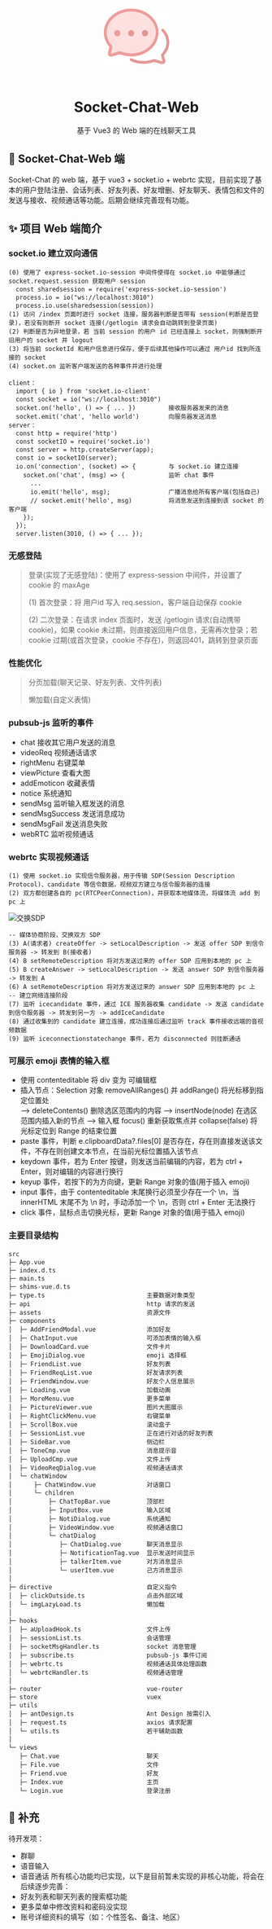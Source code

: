 <div align="center">
  <img width="130px" style="margin-bottom:24px;" src="./public/logo.svg">
<h1>Socket-Chat-Web</h1>

<p>基于 Vue3 的 Web 端的在线聊天工具</p>
</div>

## 🎃 Socket-Chat-Web 端

Socket-Chat 的 web 端，基于 vue3 + socket.io + webrtc 实现，目前实现了基本的用户登陆注册、会话列表、好友列表、好友增删、好友聊天、表情包和文件的发送与接收、视频通话等功能。后期会继续完善现有功能。

## ✨ 项目 Web 端简介

### socket.io 建立双向通信
  ```
  (0) 使用了 express-socket.io-session 中间件使得在 socket.io 中能够通过 socket.request.session 获取用户 session
    const sharedsession = require('express-socket.io-session')
    process.io = io("ws://localhost:3010")
    process.io.use(sharedsession(session))
  (1) 访问 /index 页面时进行 socket 连接，服务器判断是否带有 session(判断是否登录)，若没有则断开 socket 连接(/getlogin 请求会自动跳转到登录页面)
  (2) 判断是否为异地登录，若 当前 session 的用户 id 已经连接上 socket，则强制断开旧用户的 socket 并 logout
  (3) 将当前 socketId 和用户信息进行保存，便于后续其他操作可以通过 用户id 找到所连接的 socket
  (4) socket.on 监听客户端发送的各种事件并进行处理

  client：
    import { io } from 'socket.io-client'
    const socket = io("ws://localhost:3010")
    socket.on('hello', () => { ... })         接收服务器发来的消息
    socket.emit('chat', 'hello world')        向服务器发送消息
  server：
    const http = require('http')
    const socketIO = require('socket.io')
    const server = http.createServer(app);
    const io = socketIO(server);
    io.on('connection', (socket) => {         与 socket.io 建立连接
      socket.on('chat', (msg) => {            监听 chat 事件
        ...
        io.emit('hello', msg);                广播消息给所有客户端(包括自己)
        // socket.emit('hello', msg)          将消息发送到连接到该 socket 的客户端
      });
    });
    server.listen(3010, () => { ... });
  ```


### 无感登陆

> 登录(实现了无感登陆)：使用了 express-session 中间件，并设置了 cookie 的 maxAge
> 
> (1) 首次登录：将 用户id 写入 req.session，客户端自动保存 cookie
> 
> (2) 二次登录：在请求 index 页面时，发送 /getlogin 请求(自动携带cookie)，如果 cookie 未过期，则直接返回用户信息，无需再次登录；若 cookie 过期(或首次登录，cookie 不存在)，则返回401，跳转到登录页面

### 性能优化

> 分页加载(聊天记录、好友列表、文件列表)
> 
> 懒加载(自定义表情)

### pubsub-js 监听的事件
  - chat           接收其它用户发送的消息
  - videoReq       视频通话请求
  - rightMenu      右键菜单 
  - viewPicture    查看大图
  - addEmoticon    收藏表情
  - notice         系统通知
  - sendMsg        监听输入框发送的消息
  - sendMsgSuccess 发送消息成功
  - sendMsgFail    发送消息失败
  - webRTC         监听视频通话

### webrtc 实现视频通话
  ```
  (1) 使用 socket.io 实现信令服务器，用于传输 SDP(Session Description Protocol)、candidate 等信令数据，视频双方建立与信令服务器的连接
  (2) 双方都创建各自的 pc(RTCPeerConnection)，并获取本地媒体流，将媒体流 add 到 pc 上
  ```
   ![交换SDP](/md-assets/exchange-sdp.png)
  ```
  -- 媒体协商阶段，交换双方 SDP
  (3) A(请求者) createOffer -> setLocalDescription -> 发送 offer SDP 到信令服务器 -> 转发到 B(接收者) 
  (4) B setRemoteDescription 将对方发送过来的 offer SDP 应用到本地的 pc 上
  (5) B createAnswer -> setLocalDescription -> 发送 answer SDP 到信令服务器 -> 转发到 A
  (6) A setRemoteDescription 将对方发送过来的 answer SDP 应用到本地的 pc 上
  -- 建立网络连接阶段
  (7) 监听 icecandidate 事件，通过 ICE 服务器收集 candidate -> 发送 candidate 到信令服务器 -> 转发到另一方 -> addIceCandidate
  (8) 通过收集到的 candidate 建立连接，成功连接后通过监听 track 事件接收远端的音视频数据
  (9) 监听 iceconnectionstatechange 事件，若为 disconnected 则挂断通话
  ```

### 可展示 emoji 表情的输入框
  - 使用 contenteditable 将 div 变为 可编辑框
  - 插入节点：Selection 对象 removeAllRanges() 并 addRange() 将光标移到指定位置处  
        -->  deleteContents() 删除选区范围内的内容
        -->  insertNode(node) 在选区范围内插入新的节点
        -->  输入框 focus() 重新获取焦点并 collapse(false) 将光标定位到 Range 的结束位置
  - paste 事件，判断 e.clipboardData?.files[0] 是否存在，存在则直接发送该文件，不存在则创建文本节点，在当前光标位置插入该节点
  - keydown 事件，若为 Enter 按键，则发送当前编辑的内容，若为 ctrl + Enter，则对编辑的内容进行换行
  - keyup 事件，若按下的为方向键，更新 Range 对象的值(用于插入 emoji)
  - input 事件，由于 contenteditable 末尾换行必须至少存在一个 \n，当 innerHTML 末尾不为 \n 时，手动添加一个 \n，否则 ctrl + Enter 无法换行
  - click 事件，鼠标点击切换光标，更新 Range 对象的值(用于插入 emoji)

### 主要目录结构
```
src
├─ App.vue
├─ index.d.ts
├─ main.ts
├─ shims-vue.d.ts
├─ type.ts                            主要数据对象类型
├─ api                                http 请求的发送
├─ assets                             资源文件
├─ components
│  ├─ AddFriendModal.vue              添加好友
│  ├─ ChatInput.vue                   可添加表情的输入框
│  ├─ DownloadCard.vue                文件卡片
│  ├─ EmojiDialog.vue                 emoji 选择框
│  ├─ FriendList.vue                  好友列表
│  ├─ FriendReqList.vue               好友请求列表
│  ├─ FriendWindow.vue                好友个人信息展示
│  ├─ Loading.vue                     加载动画
│  ├─ MoreMenu.vue                    更多菜单
│  ├─ PictureViewer.vue               图片大图展示
│  ├─ RightClickMenu.vue              右键菜单
│  ├─ ScrollBox.vue                   滚动盒子
│  ├─ SessionList.vue                 正在进行对话的好友列表
│  ├─ SideBar.vue                     侧边栏
│  ├─ ToneCmp.vue                     消息提示音
│  ├─ UploadCmp.vue                   文件上传
│  ├─ VideoReqDialog.vue              视频通话请求
│  └─ chatWindow          
│      ├─ ChatWindow.vue              对话窗口
│      └─ children
│          ├─ ChatTopBar.vue          顶部栏
│          ├─ InputBox.vue            输入区域
│          ├─ NotiDialog.vue          系统通知
│          ├─ VideoWindow.vue         视频通话窗口
│          └─ chatDialog
│             ├─ ChatDialog.vue       聊天消息显示
│             ├─ NotificationTag.vue  显示发送时间显示
│             ├─ talkerItem.vue       对方消息显示
│             └─ userItem.vue         己方消息显示
│
├─ directive                          自定义指令
│  ├─ clickOutside.ts                 点击外部区域
│  └─ imgLazyLoad.ts                  懒加载
│
├─ hooks
│  ├─ aUploadHook.ts                  文件上传
│  ├─ sessionList.ts                  会话管理
│  ├─ socketMsgHandler.ts             socket 消息管理
│  ├─ subscribe.ts                    pubsub-js 事件订阅
│  ├─ webrtc.ts                       视频通话具体处理函数
│  └─ webrtcHandler.ts                视频通话管理
│
├─ router                             vue-router
├─ store                              vuex
├─ utils
│  ├─ antDesign.ts                    Ant Design 按需引入
│  ├─ request.ts                      axios 请求配置
│  └─ utils.ts                        若干辅助函数
│
└─ views
   ├─ Chat.vue                        聊天
   ├─ File.vue                        文件
   ├─ Friend.vue                      好友
   ├─ Index.vue                       主页
   └─ Login.vue                       登录注册
```

## 📄 补充
待开发项：
  - 群聊
  - 语音输入
  - 语音通话
所有核心功能均已实现，以下是目前暂未实现的非核心功能，将会在后续逐步完善：
  - 好友列表和聊天列表的搜索框功能
  - 更多菜单中修改资料和密码没实现
  - 账号详细资料的填写（如：个性签名、备注、地区）